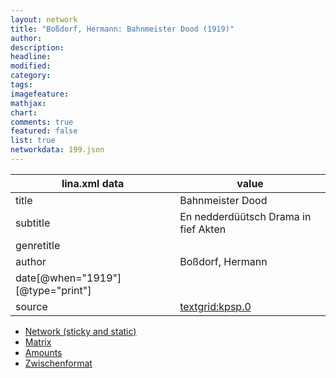 ```yaml
---
layout: network
title: "Boßdorf, Hermann: Bahnmeister Dood (1919)"
author:
description:
headline:
modified:
category:
tags:
imagefeature: 
mathjax: 
chart: 
comments: true
featured: false
list: true
networkdata: 199.json
---
```

lina.xml data  | value
------------- | -------------
title|Bahnmeister Dood
subtitle|En nedderdüütsch Drama in fief Akten
genretitle|
author|Boßdorf, Hermann
date[@when="1919"][@type="print"]|
source|[textgrid:kpsp.0](https://textgridlab.org/1.0/tgcrud-public/rest/textgrid:kpsp.0/data)



* [Network (sticky and static)](/network199)
* [Matrix](/matrix199)
* [Amounts](/amounts199)
* [Zwischenformat](/lina199 )
